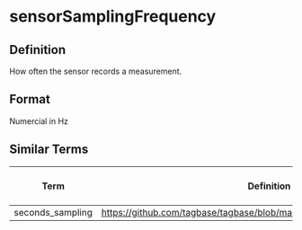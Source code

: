# sensorSamplingFrequency 

## Definition 
How often the sensor records a measurement.

## Format
Numercial in Hz

## Similar Terms 
|Term|Definition URL|Source Vocabulary Publisher/Creator|
|----|----------|-----------------|
|seconds_sampling|https://github.com/tagbase/tagbase/blob/master/eTagMetadataInventory.csv#L106|Tagbase|

 
